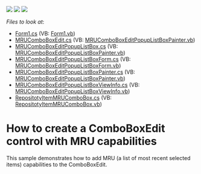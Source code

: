<!-- default badges list -->
![](https://img.shields.io/endpoint?url=https://codecentral.devexpress.com/api/v1/VersionRange/128619443/10.1.6%2B)
[![](https://img.shields.io/badge/Open_in_DevExpress_Support_Center-FF7200?style=flat-square&logo=DevExpress&logoColor=white)](https://supportcenter.devexpress.com/ticket/details/E2551)
[![](https://img.shields.io/badge/📖_How_to_use_DevExpress_Examples-e9f6fc?style=flat-square)](https://docs.devexpress.com/GeneralInformation/403183)
<!-- default badges end -->
<!-- default file list -->
*Files to look at*:

* [Form1.cs](./CS/WindowsFormsApplication18/Form1.cs) (VB: [Form1.vb](./VB/WindowsFormsApplication18/Form1.vb))
* [MRUComboBoxEdit.cs](./CS/WindowsFormsApplication18/MRUComboBoxEdit.cs) (VB: [MRUComboBoxEditPopupListBoxPainter.vb](./VB/WindowsFormsApplication18/MRUComboBoxEditPopupListBoxPainter.vb))
* [MRUComboBoxEditPopupListBox.cs](./CS/WindowsFormsApplication18/MRUComboBoxEditPopupListBox.cs) (VB: [MRUComboBoxEditPopupListBoxPainter.vb](./VB/WindowsFormsApplication18/MRUComboBoxEditPopupListBoxPainter.vb))
* [MRUComboBoxEditPopupListBoxForm.cs](./CS/WindowsFormsApplication18/MRUComboBoxEditPopupListBoxForm.cs) (VB: [MRUComboBoxEditPopupListBoxForm.vb](./VB/WindowsFormsApplication18/MRUComboBoxEditPopupListBoxForm.vb))
* [MRUComboBoxEditPopupListBoxPainter.cs](./CS/WindowsFormsApplication18/MRUComboBoxEditPopupListBoxPainter.cs) (VB: [MRUComboBoxEditPopupListBoxPainter.vb](./VB/WindowsFormsApplication18/MRUComboBoxEditPopupListBoxPainter.vb))
* [MRUComboBoxEditPopupListBoxViewInfo.cs](./CS/WindowsFormsApplication18/MRUComboBoxEditPopupListBoxViewInfo.cs) (VB: [MRUComboBoxEditPopupListBoxViewInfo.vb](./VB/WindowsFormsApplication18/MRUComboBoxEditPopupListBoxViewInfo.vb))
* [RepositotyItemMRUComboBox.cs](./CS/WindowsFormsApplication18/RepositotyItemMRUComboBox.cs) (VB: [RepositotyItemMRUComboBox.vb](./VB/WindowsFormsApplication18/RepositotyItemMRUComboBox.vb))
<!-- default file list end -->
# How to create a ComboBoxEdit control with MRU capabilities


<p>This sample demonstrates how to add MRU (a list of most recent selected items) capabilities to the ComboBoxEdit.</p>

<br/>


